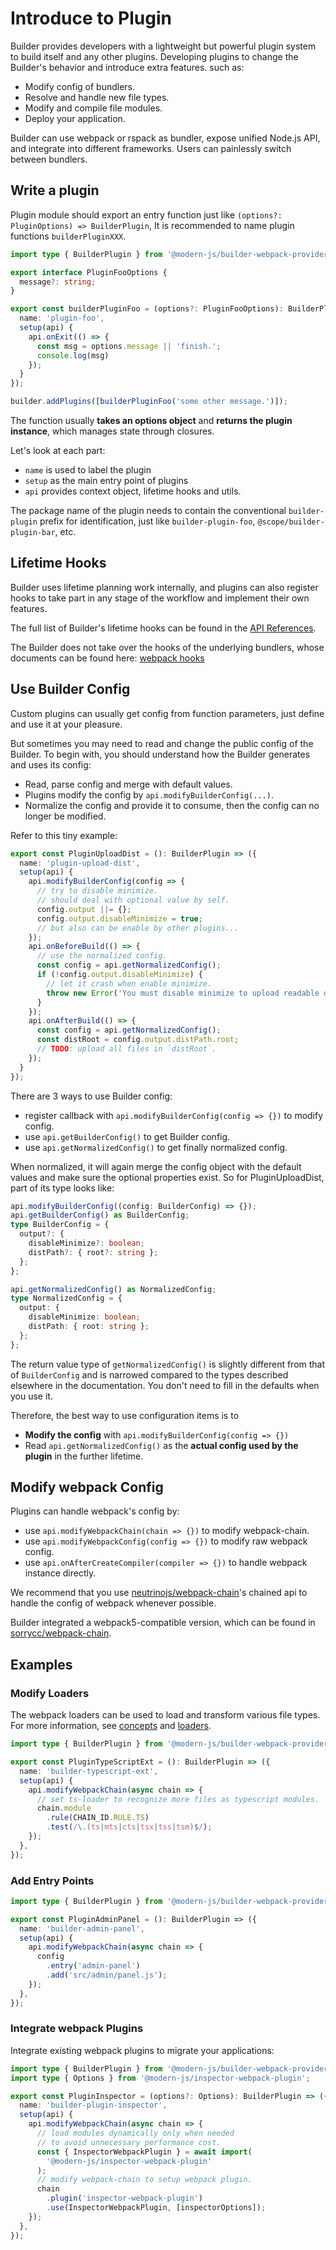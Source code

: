 # Introduce to Plugin

Builder provides developers with a lightweight but powerful plugin system to build itself and any other plugins.
Developing plugins to change the Builder's behavior and introduce extra features. such as:

- Modify config of bundlers.
- Resolve and handle new file types.
- Modify and compile file modules.
- Deploy your application.

Builder can use webpack or rspack as bundler, expose unified Node.js API, and integrate into different frameworks. Users can painlessly switch between bundlers.

## Write a plugin

Plugin module should export an entry function just like `(options?: PluginOptions) => BuilderPlugin`, It is recommended to name plugin functions `builderPluginXXX`.

```ts
import type { BuilderPlugin } from '@modern-js/builder-webpack-provider';

export interface PluginFooOptions {
  message?: string;
}

export const builderPluginFoo = (options?: PluginFooOptions): BuilderPlugin => ({
  name: 'plugin-foo',
  setup(api) {
    api.onExit(() => {
      const msg = options.message || 'finish.';
      console.log(msg)
    });
  }
});

builder.addPlugins([builderPluginFoo('some other message.')]);
```

The function usually **takes an options object** and **returns the plugin instance**, which manages state through closures.

Let's look at each part:

- `name` is used to label the plugin
- `setup` as the main entry point of plugins
- `api` provides context object, lifetime hooks and utils.

The package name of the plugin needs to contain the conventional `builder-plugin` prefix for identification, just like `builder-plugin-foo`, `@scope/builder-plugin-bar`, etc.

## Lifetime Hooks

Builder uses lifetime planning work internally, and plugins can also register hooks to take part in any stage of the workflow and implement their own features.

The full list of Builder's lifetime hooks can be found in the [API References](/api/plugin-hooks.html).

The Builder does not take over the hooks of the underlying bundlers, whose documents can be found here: [webpack hooks](https://webpack.js.org/api/compiler-hooks/)

## Use Builder Config

Custom plugins can usually get config from function parameters,
just define and use it at your pleasure.

But sometimes you may need to read and change the public config of the Builder. To begin with, you should understand how the Builder generates and uses its config:

- Read, parse config and merge with default values.
- Plugins modify the config by `api.modifyBuilderConfig(...)`.
- Normalize the config and provide it to consume, then the config can no longer be modified.

Refer to this tiny example:

```ts
export const PluginUploadDist = (): BuilderPlugin => ({
  name: 'plugin-upload-dist',
  setup(api) {
    api.modifyBuilderConfig(config => {
      // try to disable minimize.
      // should deal with optional value by self.
      config.output ||= {};
      config.output.disableMinimize = true;
      // but also can be enable by other plugins...
    });
    api.onBeforeBuild(() => {
      // use the normalized config.
      const config = api.getNormalizedConfig();
      if (!config.output.disableMinimize) {
        // let it crash when enable minimize.
        throw new Error('You must disable minimize to upload readable dist files.');
      }
    });
    api.onAfterBuild(() => {
      const config = api.getNormalizedConfig();
      const distRoot = config.output.distPath.root;
      // TODO: upload all files in `distRoot`.
    });
  }
});
```

There are 3 ways to use Builder config:

- register callback with `api.modifyBuilderConfig(config => {})`  to modify config.
- use `api.getBuilderConfig()` to get Builder config.
- use `api.getNormalizedConfig()` to get finally normalized config.

When normalized, it will again merge the config object with the default values
and make sure the optional properties exist.
So for PluginUploadDist, part of its type looks like:

```ts
api.modifyBuilderConfig((config: BuilderConfig) => {});
api.getBuilderConfig() as BuilderConfig;
type BuilderConfig = {
  output?: {
    disableMinimize?: boolean;
    distPath?: { root?: string };
  };
};

api.getNormalizedConfig() as NormalizedConfig;
type NormalizedConfig = {
  output: {
    disableMinimize: boolean;
    distPath: { root: string };
  };
};
```
The return value type of `getNormalizedConfig()` is slightly different from that of `BuilderConfig` and is narrowed compared to the types described elsewhere in the documentation.
You don't need to fill in the defaults when you use it.

Therefore, the best way to use configuration items is to

- **Modify the config** with `api.modifyBuilderConfig(config => {})`
- Read `api.getNormalizedConfig()` as the **actual config used by the plugin** in the further lifetime.

## Modify webpack Config

Plugins can handle webpack's config by:

- use `api.modifyWebpackChain(chain => {})` to modify webpack-chain.
- use `api.modifyWebpackConfig(config => {})` to modify raw webpack config.
- use `api.onAfterCreateCompiler(compiler => {})` to handle webpack instance directly.

We recommend that you use [neutrinojs/webpack-chain](https://github.com/neutrinojs/webpack-chain)'s
chained api to handle the config of webpack whenever possible.

Builder integrated a webpack5-compatible version,
which can be found in [sorrycc/webpack-chain](https://github.com/sorrycc/webpack-chain).

## Examples

### Modify Loaders

The webpack loaders can be used to load and transform various file types. For more information, see [concepts](https://webpack.js.org/concepts/loaders) and [loaders](https://webpack.js.org/loaders/).

```ts
import type { BuilderPlugin } from '@modern-js/builder-webpack-provider';

export const PluginTypeScriptExt = (): BuilderPlugin => ({
  name: 'builder-typescript-ext',
  setup(api) {
    api.modifyWebpackChain(async chain => {
      // set ts-loader to recognize more files as typescript modules.
      chain.module
        .rule(CHAIN_ID.RULE.TS)
        .test(/\.(ts|mts|cts|tsx|tss|tsm)$/);
    });
  },
});
```

### Add Entry Points

```ts
import type { BuilderPlugin } from '@modern-js/builder-webpack-provider';

export const PluginAdminPanel = (): BuilderPlugin => ({
  name: 'builder-admin-panel',
  setup(api) {
    api.modifyWebpackChain(async chain => {
      config
        .entry('admin-panel')
        .add('src/admin/panel.js');
    });
  },
});
```

### Integrate webpack Plugins

Integrate existing webpack plugins to migrate your applications:

```ts
import type { BuilderPlugin } from '@modern-js/builder-webpack-provider';
import type { Options } from '@modern-js/inspector-webpack-plugin';

export const PluginInspector = (options?: Options): BuilderPlugin => ({
  name: 'builder-plugin-inspector',
  setup(api) {
    api.modifyWebpackChain(async chain => {
      // load modules dynamically only when needed
      // to avoid unnecessary performance cost.
      const { InspectorWebpackPlugin } = await import(
        '@modern-js/inspector-webpack-plugin'
      );
      // modify webpack-chain to setup webpack plugin.
      chain
        .plugin('inspector-webpack-plugin')
        .use(InspectorWebpackPlugin, [inspectorOptions]);
    });
  },
});
```
